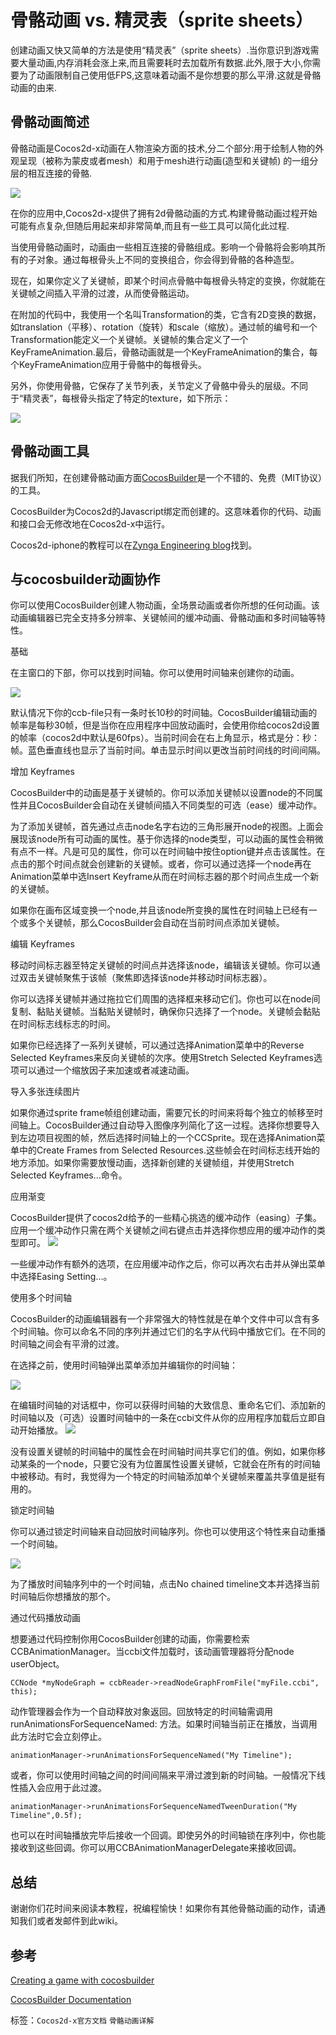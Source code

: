# 骨骼动画 vs. 精灵表（sprite sheets） #


创建动画又快又简单的方法是使用“精灵表”（sprite sheets）.当你意识到游戏需要大量动画,内存消耗会涨上来,而且需要耗时去加载所有数据.此外,限于大小,你需要为了动画限制自己使用低FPS,这意味着动画不是你想要的那么平滑.这就是骨骼动画的由来.

 

## 骨骼动画简述 ##



骨骼动画是Cocos2d-x动画在人物渲染方面的技术,分二个部分:用于绘制人物的外观呈现（被称为蒙皮或者mesh）和用于mesh进行动画(造型和关键帧) 的一组分层的相互连接的骨骼.

![](./res/043420LIe.jpg)





在你的应用中,Cocos2d-x提供了拥有2d骨骼动画的方式.构建骨骼动画过程开始可能有点复杂,但随后用起来却非常简单,而且有一些工具可以简化此过程.



当使用骨骼动画时，动画由一些相互连接的骨骼组成。影响一个骨骼将会影响其所有的子对象。通过每根骨头上不同的变换组合，你会得到骨骼的各种造型。



现在，如果你定义了关键帧，即某个时间点骨骼中每根骨头特定的变换，你就能在关键帧之间插入平滑的过渡，从而使骨骼运动。



在附加的代码中，我使用一个名叫Transformation的类，它含有2D变换的数据，如translation（平移）、rotation（旋转）和scale（缩放）。通过帧的编号和一个Transformation能定义一个关键帧。关键帧的集合定义了一个KeyFrameAnimation.最后，骨骼动画就是一个KeyFrameAnimation的集合，每个KeyFrameAnimation应用于骨骼中的每根骨头。



另外，你使用骨骼，它保存了关节列表，关节定义了骨骼中骨头的层级。不同于“精灵表”，每根骨头指定了特定的texture，如下所示：

![](./res/043421Tka.png)

 

## 骨骼动画工具 ##





据我们所知，在创建骨骼动画方面[CocosBuilder](http://cocosbuilder.com/)是一个不错的、免费（MIT协议）的工具。

CocosBuilder为Cocos2d的Javascript绑定而创建的。这意味着你的代码、动画和接口会无修改地在Cocos2d-x中运行。

Cocos2d-iphone的教程可以在[Zynga Engineering blog](http://code.zynga.com/2012/10/creating-a-game-with-cocosbuilder/)找到。

 

## 与cocosbuilder动画协作 ##



你可以使用CocosBuilder创建人物动画，全场景动画或者你所想的任何动画。该动画编辑器已完全支持多分辨率、关键帧间的缓冲动画、骨骼动画和多时间轴等特性。

基础

在主窗口的下部，你可以找到时间轴。你可以使用时间轴来创建你的动画。

![](./res/043422MDx.png)



默认情况下你的ccb-file只有一条时长10秒的时间轴。CocosBuilder编辑动画的帧率是每秒30帧，但是当你在应用程序中回放动画时，会使用你给cocos2d设置的帧率（cocos2d中默认是60fps）。当前时间会在右上角显示，格式是分：秒：帧。蓝色垂直线也显示了当前时间。单击显示时间以更改当前时间线的时间间隔。


增加 Keyframes



CocosBuilder中的动画是基于关键帧的。你可以添加关键帧以设置node的不同属性并且CocosBuilder会自动在关键帧间插入不同类型的可选（ease）缓冲动作。

为了添加关键帧，首先通过点击node名字右边的三角形展开node的视图。上面会展现该node所有可动画的属性。基于你选择的node类型，可以动画的属性会稍微有点不一样。凡是可见的属性，你可以在时间轴中按住option键并点击该属性。在点击的那个时间点就会创建新的关键帧。或者，你可以通过选择一个node再在Animation菜单中选Insert Keyframe从而在时间标志器的那个时间点生成一个新的关键帧。

如果你在画布区域变换一个node,并且该node所变换的属性在时间轴上已经有一个或多个关键帧，那么CocosBuilder会自动在当前时间点添加关键帧。

 

编辑 Keyframes



移动时间标志器至特定关键帧的时间点并选择该node，编辑该关键帧。你可以通过双击关键帧聚焦于该帧（聚焦即选择该node并移动时间标志器）。



你可以选择关键帧并通过拖拉它们周围的选择框来移动它们。你也可以在node间复制、黏贴关键帧。当黏贴关键帧时，确保你只选择了一个node。关键帧会黏贴在时间标志线标志的时间。



如果你已经选择了一系列关键帧，可以通过选择Animation菜单中的Reverse Selected Keyframes来反向关键帧的次序。使用Stretch Selected Keyframes选项可以通过一个缩放因子来加速或者减速动画。


导入多张连续图片



如果你通过sprite frame帧组创建动画，需要冗长的时间来将每个独立的帧移至时间轴上。CocosBuilder通过自动导入图像序列简化了这一过程。选择你想要导入到左边项目视图的帧，然后选择时间轴上的一个CCSprite。现在选择Animation菜单中的Create Frames from Selected Resources.这些帧会在时间标志线开始的地方添加。如果你需要放慢动画，选择新创建的关键帧组，并使用Stretch Selected Keyframes…命令。

 

应用渐变



CocosBuilder提供了cocos2d给予的一些精心挑选的缓冲动作（easing）子集。应用一个缓冲动作只需在两个关键帧之间右键点击并选择你想应用的缓冲动作的类型即可。
![](./res/043422kYC.png)



一些缓冲动作有额外的选项，在应用缓冲动作之后，你可以再次右击并从弹出菜单中选择Easing Setting…。


使用多个时间轴



CocosBuilder的动画编辑器有一个非常强大的特性就是在单个文件中可以含有多个时间轴。你可以命名不同的序列并通过它们的名字从代码中播放它们。在不同的时间轴之间会有平滑的过渡。

在选择之前，使用时间轴弹出菜单添加并编辑你的时间轴：

![](./res/043423U3a.png)



在编辑时间轴的对话框中，你可以获得时间轴的大致信息、重命名它们、添加新的时间轴以及（可选）设置时间轴中的一条在ccbi文件从你的应用程序加载后立即自动开始播放。
![](./res/043424yxa.png)



没有设置关键帧的时间轴中的属性会在时间轴时间共享它们的值。例如，如果你移动某条的一个node，只要它没有为位置属性设置关键帧，它就会在所有的时间轴中被移动。有时，我觉得为一个特定的时间轴添加单个关键帧来覆盖共享值是挺有用的。


锁定时间轴



你可以通过锁定时间轴来自动回放时间轴序列。你也可以使用这个特性来自动重播一个时间轴。

![](./res/043425vZi.png)



为了播放时间轴序列中的一个时间轴，点击No chained timeline文本并选择当前时间轴后你想播放的那个。

通过代码播放动画



想要通过代码控制你用CocosBuilder创建的动画，你需要检索CCBAnimationManager。当ccbi文件加载时，该动画管理器将分配node userObject。

	CCNode *myNodeGraph = ccbReader->readNodeGraphFromFile("myFile.ccbi", this); 




动作管理器会作为一个自动释放对象返回。回放特定的时间轴需调用runAnimationsForSequenceNamed: 方法。如果时间轴当前正在播放，当调用此方法时它会立刻停止。

	animationManager->runAnimationsForSequenceNamed("My Timeline"); 




或者，你可以使用时间轴之间的时间间隔来平滑过渡到新的时间轴。一般情况下线性插入会应用于此过渡。

	animationManager->runAnimationsForSequenceNamedTweenDuration("My Timeline",0.5f); 




也可以在时间轴播放完毕后接收一个回调。即使另外的时间轴锁在序列中，你也能接收到这些回调。你可以用CCBAnimationManagerDelegate来接收回调。

## 总结 ##



谢谢你们花时间来阅读本教程，祝编程愉快！如果你有其他骨骼动画的动作，请通知我们或者发邮件到此wiki。

## 参考 ##

[Creating a game with cocosbuilder](http://code.zynga.com/2012/10/creating-a-game-with-cocosbuilder/)

[CocosBuilder Documentation](http://cocosbuilder.com/)
  


标签：`Cocos2d-x官方文档` `骨骼动画详解`